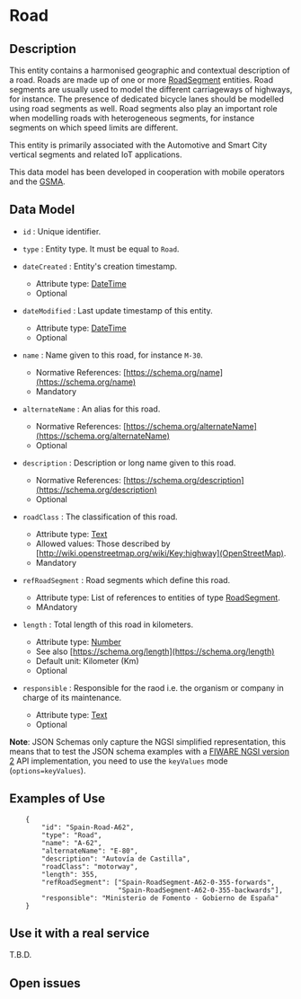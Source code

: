 # Road

## Description

This entity contains a harmonised geographic and contextual description of a road.
Roads are made up of one or more [RoadSegment](../../RoadSegment/doc/spec.md) entities.
Road segments are usually used to model the different carriageways of highways, for instance.
The presence of dedicated bicycle lanes should be modelled using road segments as well. 
Road segments also play an important role when modelling roads with heterogeneous segments, for instance
segments on which speed limits are different.

This entity is primarily associated with the Automotive and Smart City vertical segments and related IoT applications.

This data model has been developed in cooperation with mobile operators and the [GSMA](http://www.gsma.com/connectedliving/iot-big-data/).

## Data Model

+ `id` : Unique identifier. 

+ `type` : Entity type. It must be equal to `Road`.

+ `dateCreated` : Entity's creation timestamp.
    + Attribute type: [DateTime](https://schema.org/DateTime)
    + Optional

+ `dateModified` : Last update timestamp of this entity.
    + Attribute type: [DateTime](https://schema.org/DateTime)
    + Optional
        
+ `name` : Name given to this road, for instance `M-30`.
    + Normative References: [https://schema.org/name](https://schema.org/name)
    + Mandatory
    
+ `alternateName` : An alias for this road.
    + Normative References: [https://schema.org/alternateName](https://schema.org/alternateName)
    + Optional
    
+ `description` : Description or long name given to this road. 
    + Normative References: [https://schema.org/description](https://schema.org/description)
    + Optional
    
+ `roadClass` : The classification of this road.
    + Attribute type: [Text](https://schema.org/Text)
    + Allowed values: Those described by [http://wiki.openstreetmap.org/wiki/Key:highway](OpenStreetMap).
    + Mandatory

+ `refRoadSegment` : Road segments which define this road. 
    + Attribute type: List of references to entities of type [RoadSegment](../../RoadSegment/doc/spec.md).
    + MAndatory 
    
+ `length` : Total length of this road in kilometers.
    + Attribute type: [Number](https://schema.org/Number)
    + See also [https://schema.org/length](https://schema.org/length)
    + Default unit: Kilometer (Km)
    + Optional
    
+ `responsible` : Responsible for the raod i.e. the organism or company in charge of its maintenance.
    + Attribute type: [Text](https://schema.org/Text)
    + Optional
    
**Note**: JSON Schemas only capture the NGSI simplified representation, this means that to test the JSON schema examples with
a [FIWARE NGSI version 2](http://fiware.github.io/specifications/ngsiv2/stable) API implementation, you need to use the `keyValues`
mode (`options=keyValues`).

## Examples of Use

```
    {
        "id": "Spain-Road-A62",
        "type": "Road",
        "name": "A-62",
        "alternateName": "E-80",
        "description": "Autovía de Castilla",
        "roadClass": "motorway",
        "length": 355,
        "refRoadSegment": ["Spain-RoadSegment-A62-0-355-forwards",
                           "Spain-RoadSegment-A62-0-355-backwards"],
        "responsible": "Ministerio de Fomento - Gobierno de España"
    }
```

## Use it with a real service

T.B.D.

## Open issues

